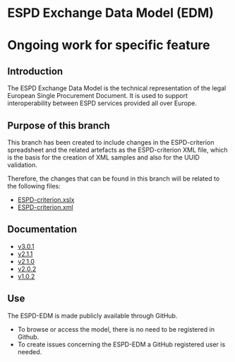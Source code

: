 # ESPD Exchange Data Model (EDM)
# Ongoing work for specific feature

## Introduction

The ESPD Exchange Data Model is the technical representation of the legal European Single Procurement Document. It is used to support interoperability between ESPD services provided all over Europe.

## Purpose of this branch

This branch has been created to include changes in the ESPD-criterion spreadsheet and the related artefacts as the ESPD-criterion XML file, which is the basis for the creation of XML samples and also for the UUID validation. 

Therefore, the changes that can be found in this branch will be related to the following files: 

* [ESPD-criterion.xslx](https://github.com/OP-TED/ESPD-EDM/blob/criterion-evolution/codelists/ESPD-criterion.xlsx)
* [ESPD-criterion.xml](https://github.com/OP-TED/ESPD-EDM/blob/criterion-evolution/xml-examples/ESPD-criterion.xml)

## Documentation

* [v3.0.1](https://docs.ted.europa.eu/ESPD-EDM/3.0.1/index.html)
* [v2.1.1](https://docs.ted.europa.eu/ESPD-EDM/2.1.1/index.html)
* [v2.1.0](https://docs.ted.europa.eu/ESPD-EDM/2.1.0/index.html)
* [v2.0.2](https://docs.ted.europa.eu/ESPD-EDM/2.0.2/index.html)
* [v1.0.2](https://docs.ted.europa.eu/ESPD-EDM/1.0.2/index.html)

## Use
The ESPD-EDM is made publicly available through GitHub. 
* To browse or access the model, there is no need to be registered in Github.
* To create issues concerning the ESPD-EDM a GitHub registered user is needed.
